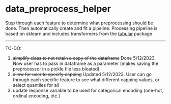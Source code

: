 # data_preprocess_helper
Step through each feature to determine what preprocessing should be done. Then automatically create and fit a pipeline. Processing pipeline is based on sklearn and includes transformers from the [tubular](https://pypi.org/project/tubular/) package

----------

TO-DO:
1. ~~simplify class to not retain a copy of the dataframe~~ Done 5/12/2023. Now user has to pass in dataframe as a parameter (makes saving the preprocessor in a pickle file less bloated)
2. ~~allow for user to specify capping~~ Updated 5/12/2023. User can go through each specific feature to see what different capping values, or select quantiles for all
3. update response variable to be used for categorical encoding (one-hot, ordinal encoding, etc.)
